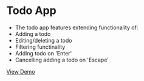 # Todo App

- The todo app features extending functionality of:
- Adding a todo
- Editing/deleting a todo
- Filtering functinality
- Adding todo on 'Enter'
- Cancelling adding a todo on 'Escape'

[View Demo](https://letsget.github.io/todo-jm)

